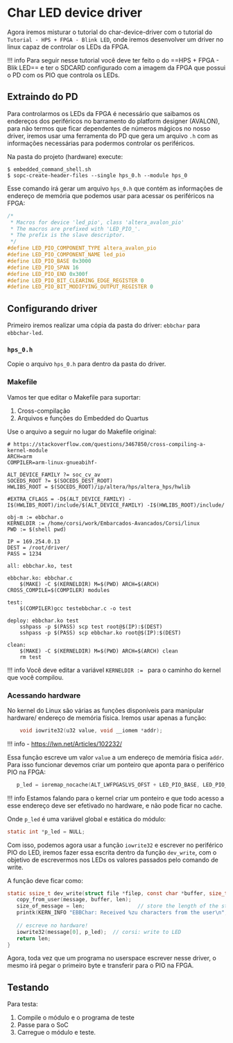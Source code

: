 # Char LED device driver

Agora iremos misturar o tutorial do char-device-driver com o tutorial do `Tutorial - HPS + FPGA - Blink LED`, onde iremos desenvolver um driver no linux capaz de controlar os LEDs da FPGA.

!!! info
    Para seguir nesse tutorial você deve ter feito o do ==HPS + FPGA - Blik LED== e ter o SDCARD configurado com a imagem da FPGA que possui o PD com os PIO que controla os LEDs.
    
## Extraindo do PD 

Para controlarmos os LEDs da FPGA é necessário que saibamos os endereços dos periféricos no barramento do platform designer (AVALON), para não termos que ficar dependentes de números mágicos no nosso driver, iremos usar uma ferramenta do PD que gera um arquivo `.h` com as informações necessárias para podermos controlar os periféricos.

Na pasta do projeto (hardware) execute:

```
$ embedded_command_shell.sh
$ sopc-create-header-files --single hps_0.h --module hps_0
```

Esse comando irá gerar um arquivo `hps_0.h` que contém as informações de endereço de memória que podemos usar para acessar os periféricos na FPGA:

```c
/*
 * Macros for device 'led_pio', class 'altera_avalon_pio'
 * The macros are prefixed with 'LED_PIO_'.
 * The prefix is the slave descriptor.
 */
#define LED_PIO_COMPONENT_TYPE altera_avalon_pio
#define LED_PIO_COMPONENT_NAME led_pio
#define LED_PIO_BASE 0x3000
#define LED_PIO_SPAN 16
#define LED_PIO_END 0x300f
#define LED_PIO_BIT_CLEARING_EDGE_REGISTER 0
#define LED_PIO_BIT_MODIFYING_OUTPUT_REGISTER 0
```

## Configurando driver

Primeiro iremos realizar uma cópia da pasta do driver: `ebbchar` para `ebbchar-led`.

### `hps_0.h`

Copie o arquivo `hps_0.h` para dentro da pasta do driver.

### Makefile

Vamos ter que editar o Makefile para suportar:

1. Cross-compilação
1. Arquivos e funções do Embedded do Quartus

Use o arquivo a seguir no lugar do Makefile original:

```Make
# https://stackoverflow.com/questions/3467850/cross-compiling-a-kernel-module
ARCH=arm
COMPILER=arm-linux-gnueabihf-

ALT_DEVICE_FAMILY ?= soc_cv_av
SOCEDS_ROOT ?= $(SOCEDS_DEST_ROOT)
HWLIBS_ROOT = $(SOCEDS_ROOT)/ip/altera/hps/altera_hps/hwlib

#EXTRA_CFLAGS = -D$(ALT_DEVICE_FAMILY) -I$(HWLIBS_ROOT)/include/$(ALT_DEVICE_FAMILY) -I$(HWLIBS_ROOT)/include/

obj-m := ebbchar.o
KERNELDIR := /home/corsi/work/Embarcados-Avancados/Corsi/linux
PWD := $(shell pwd)

IP = 169.254.0.13
DEST = /root/driver/
PASS = 1234

all: ebbchar.ko, test

ebbchar.ko: ebbchar.c
	$(MAKE) -C $(KERNELDIR) M=$(PWD) ARCH=$(ARCH) CROSS_COMPILE=$(COMPILER) modules

test:
	$(COMPILER)gcc testebbchar.c -o test

deploy: ebbchar.ko test
	sshpass -p $(PASS) scp test root@$(IP):$(DEST)
	sshpass -p $(PASS) scp ebbchar.ko root@$(IP):$(DEST)

clean:
	$(MAKE) -C $(KERNELDIR) M=$(PWD) ARCH=$(ARCH) clean
	rm test
```

!!! info
    Você deve editar a variável `KERNELDIR := ` para o caminho do kernel que você compilou.

### Acessando hardware

No kernel do Linux são várias as funções disponíveis para manipular hardware/ endereço de memória física. Iremos usar apenas a função: 

```c
    void iowrite32(u32 value, void __iomem *addr);
```

!!! info
    - https://lwn.net/Articles/102232/

Essa função escreve um valor `value` a um endereço de memória física `addr`. Para isso funcionar devemos criar um ponteiro que aponta para o periférico PIO na FPGA:

```c
   p_led = ioremap_nocache(ALT_LWFPGASLVS_OFST + LED_PIO_BASE, LED_PIO_SPAN);
```

!!! info
    Estamos falando para o kernel criar um ponteiro e que todo acesso a esse endereço deve ser efetivado no hardware, e não pode ficar no cache. 

Onde `p_led` é uma variável global e estática do módulo:

```c
static int *p_led = NULL;
```

Com isso, podemos agora usar a função `iowrite32` e escrever no periférico PIO do LED, iremos fazer essa escrita dentro da função 
`dev_write`, com o objetivo de escrevermos nos LEDs os valores passados pelo comando de write.

A função deve ficar como:

``` c
static ssize_t dev_write(struct file *filep, const char *buffer, size_t len, loff_t *offset){
   copy_from_user(message, buffer, len);
   size_of_message = len;                 // store the length of the stored message
   printk(KERN_INFO "EBBChar: Received %zu characters from the user\n", len);
   
   // escreve no hardware!
   iowrite32(message[0], p_led);  // corsi: write to LED
   return len;
}
```

Agora, toda vez que um programa no userspace escrever nesse driver, o mesmo irá pegar o primeiro byte e transferir para o PIO na FPGA.

## Testando

Para testa:

1. Compile o módulo e o programa de teste
1. Passe para o SoC
1. Carregue o módulo e teste.





